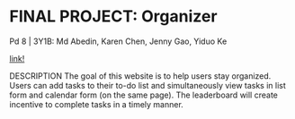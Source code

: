 # FINAL PROJECT: Organizer
Pd 8 | 3Y1B: Md Abedin, Karen Chen, Jenny Gao, Yiduo Ke

[link!](http://206.189.206.243/)

DESCRIPTION
The goal of this website is to help users stay organized.  Users can add tasks to their to-do list and simultaneously view tasks in list form and calendar form (on the same page).  The leaderboard will create incentive to complete tasks in a timely manner.

